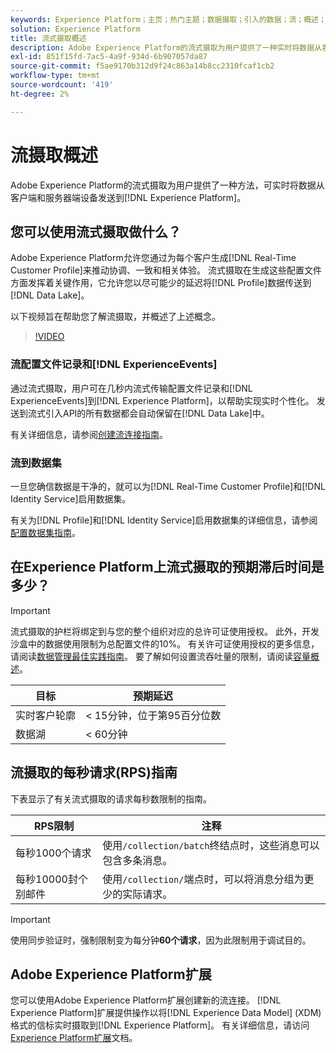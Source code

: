 ```yaml
---
keywords: Experience Platform；主页；热门主题；数据摄取；引入的数据；流；概述；流摄取；延迟；流延迟；
solution: Experience Platform
title: 流式摄取概述
description: Adobe Experience Platform的流式摄取为用户提供了一种实时将数据从客户端和服务器端设备发送到Experience Platform的方法。
exl-id: 851f15fd-7ac5-4a9f-934d-6b907057da87
source-git-commit: f5ae9170b312d9f24c863a14b8cc2310fcaf1cb2
workflow-type: tm+mt
source-wordcount: '419'
ht-degree: 2%

---
```


# 流摄取概述

Adobe Experience Platform的流式摄取为用户提供了一种方法，可实时将数据从客户端和服务器端设备发送到[!DNL Experience Platform]。

## 您可以使用流式摄取做什么？

Adobe Experience Platform允许您通过为每个客户生成[!DNL Real-Time Customer Profile]来推动协调、一致和相关体验。 流式摄取在生成这些配置文件方面发挥着关键作用，它允许您以尽可能少的延迟将[!DNL Profile]数据传送到[!DNL Data Lake]。

以下视频旨在帮助您了解流摄取，并概述了上述概念。

>[!VIDEO](https://video.tv.adobe.com/v/31669?quality=12&learn=on&captions=chi_hans)

### 流配置文件记录和[!DNL ExperienceEvents]

通过流式摄取，用户可在几秒内流式传输配置文件记录和[!DNL ExperienceEvents]到[!DNL Experience Platform]，以帮助实现实时个性化。 发送到流式引入API的所有数据都会自动保留在[!DNL Data Lake]中。

有关详细信息，请参阅[创建流连接指南](../tutorials/create-streaming-connection.md)。

### 流到数据集

一旦您确信数据是干净的，就可以为[!DNL Real-Time Customer Profile]和[!DNL Identity Service]启用数据集。

有关为[!DNL Profile]和[!DNL Identity Service]启用数据集的详细信息，请参阅[配置数据集指南](../../profile/tutorials/dataset-configuration.md)。

## 在Experience Platform上流式摄取的预期滞后时间是多少？

>[!IMPORTANT]
>
>流式摄取的护栏将绑定到与您的整个组织对应的总许可证使用授权。 此外，开发沙盒中的数据使用限制为总配置文件的10%。 有关许可证使用授权的更多信息，请阅读[数据管理最佳实践指南](../../landing/license-usage-and-guardrails/data-management-best-practices.md)。 要了解如何设置流吞吐量的限制，请阅读[容量概述](../../landing/license-usage-and-guardrails/capacity.md)。

| 目标 | 预期延迟 |
| --------- | ---------------- |
| 实时客户轮廓 | &lt; 15分钟，位于第95百分位数 |
| 数据湖 | &lt; 60分钟 |

## 流摄取的每秒请求(RPS)指南

下表显示了有关流式摄取的请求每秒数限制的指南。

| RPS限制 | 注释 |
| --- | --- |
| 每秒1000个请求 | 使用`/collection/batch`终结点时，这些消息可以包含多条消息。 |
| 每秒10000封个别邮件 | 使用`/collection/`端点时，可以将消息分组为更少的实际请求。 |

>[!IMPORTANT]
>
>使用同步验证时，强制限制变为每分钟&#x200B;**60个请求**，因为此限制用于调试目的。

## Adobe Experience Platform扩展

您可以使用Adobe Experience Platform扩展创建新的流连接。 [!DNL Experience Platform]扩展提供操作以将[!DNL Experience Data Model] (XDM)格式的信标实时摄取到[!DNL Experience Platform]。 有关详细信息，请访问[Experience Platform扩展](../../tags/extensions/client/web-sdk/overview.md)文档。
